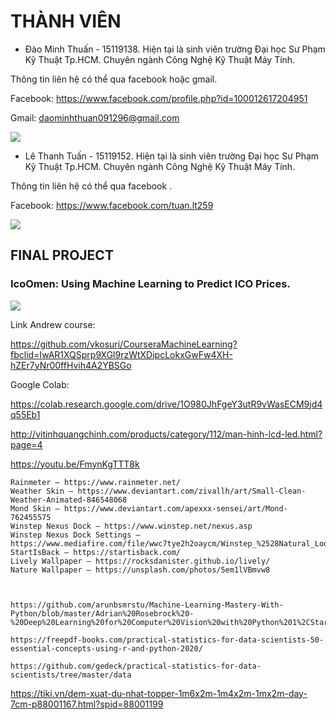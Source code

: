 # THÀNH VIÊN
- Đào Minh Thuấn - 15119138. Hiện tại là sinh viên trường Đại học Sư Phạm Kỹ Thuật Tp.HCM. Chuyên ngành Công Nghệ Kỹ Thuật Máy Tính.

Thông tin liên hệ có thể qua facebook hoặc gmail.

Facebook: https://www.facebook.com/profile.php?id=100012617204951

Gmail: daominhthuan091296@gmail.com

![](https://i.imgur.com/vthCImG.jpg)

- Lê Thanh Tuấn - 15119152. Hiện tại là sinh viên trường Đại học Sư Phạm Kỹ Thuật Tp.HCM. Chuyên ngành Công Nghệ Kỹ Thuật Máy Tính.

Thông tin liên hệ có thể qua facebook .

Facebook: https://www.facebook.com/tuan.lt259

![](https://i.imgur.com/lyC00ox.png)


## FINAL PROJECT
### IcoOmen: Using Machine Learning to Predict ICO Prices.

![](https://dashnews.org/wp-content/uploads/2018/07/bitcoin-ico.jpg)

Link Andrew course:

https://github.com/vkosuri/CourseraMachineLearning?fbclid=IwAR1XQSprp9XGl9rzWtXDipcLokxGwFw4XH-hZEr7yNr00ffHvih4A2YBSGo

Google Colab: 

https://colab.research.google.com/drive/1O980JhFgeY3utR9vWasECM9jd4q55Eb1


http://vitinhquangchinh.com/products/category/112/man-hinh-lcd-led.html?page=4


https://youtu.be/FmynKgTTT8k

    Rainmeter – https://www.rainmeter.net/
    Weather Skin – https://www.deviantart.com/zivallh/art/Small-Clean-Weather-Animated-846548068
    Mond Skin – https://www.deviantart.com/apexxx-sensei/art/Mond-762455575
    Winstep Nexus Dock – https://www.winstep.net/nexus.asp
    Winstep Nexus Dock Settings – https://www.mediafire.com/file/wwc7tye2h2oaycm/Winstep_%2528Natural_Look_Settings%2529.zip/file
    StartIsBack – https://startisback.com/
    Lively Wallpaper – https://rocksdanister.github.io/lively/
    Nature Wallpaper – https://unsplash.com/photos/5em1lVBmvw8
    
    
    
    https://github.com/arunbsmrstu/Machine-Learning-Mastery-With-Python/blob/master/Adrian%20Rosebrock%20-%20Deep%20Learning%20for%20Computer%20Vision%20with%20Python%201%2CStarter%20Bundle(2017%2C%20PyImageSearch).pdf
    
    https://freepdf-books.com/practical-statistics-for-data-scientists-50-essential-concepts-using-r-and-python-2020/
    
    https://github.com/gedeck/practical-statistics-for-data-scientists/tree/master/data
https://tiki.vn/dem-xuat-du-nhat-topper-1m6x2m-1m4x2m-1mx2m-day-7cm-p88001167.html?spid=88001199


        
        











